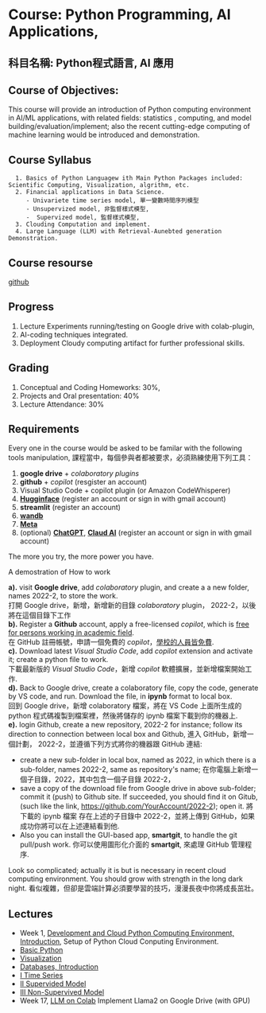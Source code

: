 Course: Python Programming, AI Applications,
===
科目名稱: Python程式語言, AI 應用
---

Course of Objectives:
---
This course will provide an introduction of Python computing environment in AI/ML applications, with related fields: statistics , computing, and model building/evaluation/implement; also the recent cutting-edge  computing  of machine learning would be introduced and demonstration.   

Course Syllabus
---      
      1. Basics of Python Languagew ith Main Python Packages included: Scientific Computing, Visualization, algrithm, etc.
      2. Financial applications in Data Science.
         - Univariete time series model, 單一變數時間序列模型
         - Unsupervized model, 非監督樣式模型,
         -  Supervized model, 監督樣式模型,         
      3. Clouding Computation and implement.
      4. Large Language (LLM) with Retrieval-Aunebted generation Demonstration.

Course resourse
---
[github](https://github.com/cchuang2009/2022-1/2024)

Progress
---
1. Lecture Experiments running/testing on Google drive with colab-plugin,
2. AI-coding techniques integrated.
3. Deployment Cloudy computing artifact for further professional skills.
      
Grading
---      
1. Conceptual and Coding Homeworks: 30%,
2. Projects and Oral presentation: 40%
3. Lecture Attendance: 30%

Requirements
---
Every one in the course would be asked to be familar with the following tools manipulation, 課程當中，每個參與者都被要求，必須熟練使用下列工具：
1. **google drive** + *colaboratory plugins*
2. **github** + *copilot* (resgister an account)
3. Visual Studio Code + copilot plugin (or Amazon CodeWhisperer)
4. [**Hugginface**](huggingface.co) (register an account or sign in with gmail account)
5. **streamlit** (register an account)
6. [**wandb**](wandb.ai)
7. [**Meta**](https://colab.research.google.com/corgiredirector?site=https%3A%2F%2Fai.meta.com%2Fresources%2Fmodels-and-libraries%2Fllama-downloads)
8. (optional) [**ChatGPT**](chat.openai.com), [**Claud AI**](claud.ai) (register an account or sign in with gmail account)

The more you try, the more power you have.



A demostration of How to work

**a).** visit **Google drive**, add *colaboratory* plugin, and create a a new folder, names 2022-2, to store the work. <br>
  打開 Google drive，新增，新增新的目錄 *colaboratory* plugin， 2022-2，以後將在這個目錄下工作<br>
**b).** Register a **Github** account, apply a free-licensed *copilot*, which is [free for persons working in academic field](https://educationcopilot.com/).<br>
在 GitHub 註冊帳號，申請一個免費的 *copilot*，[學校的人員皆免費](https://medium.com/%E5%BD%BC%E5%BE%97%E6%BD%98%E7%9A%84-swift-ios-app-%E9%96%8B%E7%99%BC%E5%95%8F%E9%A1%8C%E8%A7%A3%E7%AD%94%E9%9B%86/%E7%94%A8%E8%80%81%E5%B8%AB-%E5%AD%B8%E7%94%9F%E8%BA%AB%E4%BB%BD%E5%85%8D%E8%B2%BB%E4%BD%BF%E7%94%A8-github-copilot-223236e0e0e8).<br>
**c).** Download latest *Visual Studio Code*, add *copilot* extension and activate it; create a python file to work.<br>
下載最新版的 *Visual Studio Code*，新增 *copilot* 軟體擴展，並新增檔案開始工作.<br>
**d).** Back to Google drive, create a colaboratory file, copy the code, generate by VS code, and run. Download the file, in **ipynb** format to local box.<br>
回到 Google drive，新增 colaboratory  檔案，將在 VS Code 上面所生成的 python 程式碼複製到檔案裡，然後將儲存的 ipynb 檔案下載到你的機器上.  <br> 
**e).** login Github, create a new repository, 2022-2 for instance; follow its direction to connection between local box and Github, 進入 GitHub，新增一個計劃， 2022-2，並遵循下列方式將你的機器跟 GitHub 連結:

   - create a new sub-folder in local box, named as 2022, in which there is a sub-folder, names 2022-2, same as repository's name; 在你電腦上新增一個子目錄，2022，其中包含一個子目錄 2022-2，
   - save a copy of  the download file from Google drive in above sub-folder; commit it (push) to Github site. If succeeded, you should find it on Gitub, (such like the link, <font color="blue">https://github.com/YourAccount/2022-2</font>); open it. 將下載的 ipynb 檔案 存在上述的子目錄中 2022-2，並將上傳到 GitHub，如果成功你將可以在上述連結看到他.
   - Also you can install the GUI-based app, **smartgit**, to handle the git pull/push work. 你可以使用圖形化介面的 **smartgit**, 來處理 GitHub 管理程序.

Look so complicated; actually it is but is necessary in recent cloud computing environment.  You should grow with strength in the long dark night.  看似複雜，但卻是雲端計算必須要學習的技巧，漫漫長夜中你將成長茁壯。


Lectures
---
- Week 1, [Development and Cloud Python Computing Environment, Introduction](index.ipynb), Setup of Python Cloud Conputing Environment.
- [Basic Python](Basics.ipynb)
- [Visualization](Visualization.ipynb)
- [Databases, Introduction](Databases_intro.ipynb)
- [I Time Series](StockPriceCopulas.ipynb)
- [II Supervided Model](crime_df.ipunb)
- [III Non-Supervived Model](uber_demond.ipynb)
- Week 17, [LLM on Colab](Llama2OnColab.ipynb) Implement Llama2 on Google Drive (with GPU)
